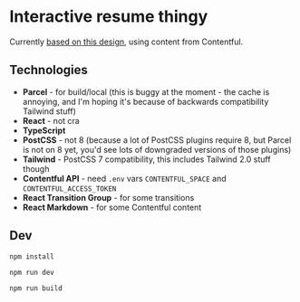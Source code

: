 # Interactive resume thingy
Currently [based on this design](https://dribbble.com/shots/15367483-Resume-circa-2021), using content from Contentful.

## Technologies
- **Parcel** - for build/local (this is buggy at the moment - the cache is annoying, and I'm hoping it's because of backwards compatibility Tailwind stuff)
- **React** - not cra
- **TypeScript**
- **PostCSS** - not 8 (because a lot of PostCSS plugins require 8, but Parcel is not on 8 yet, you'd see lots of downgraded versions of those plugins)
- **Tailwind** - PostCSS 7 compatibility, this includes Tailwind 2.0 stuff though
- **Contentful API** - need `.env` vars `CONTENTFUL_SPACE` and `CONTENTFUL_ACCESS_TOKEN`
- **React Transition Group** - for some transitions
- **React Markdown** - for some Contentful content

## Dev
```
npm install

npm run dev

npm run build
```
